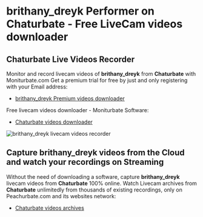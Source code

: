 # brithany_dreyk Performer on Chaturbate - Free LiveCam videos downloader

## Chaturbate Live Videos Recorder

Monitor and record livecam videos of **brithany_dreyk** from **Chaturbate** with Moniturbate.com
Get a premium trial for free by just and only registering with your Email address:
* [brithany_dreyk Premium videos downloader](https://moniturbate.com/request-demo-licence-key.html)

Free livecam videos downloader - Moniturbate Software:
* [Chaturbate videos downloader](https://moniturbate.com/moniturbate-download-software.html)

![brithany_dreyk livecam videos recorder](https://peachurnet.com/templates/moniturbate-software.png)


## Capture brithany_dreyk videos from the Cloud and watch your recordings on Streaming

Without the need of downloading a software, capture **brithany_dreyk** livecam videos from **Chaturbate** 100% online.
Watch Livecam archives from **Chaturbate** unlimitedly from thousands of existing recordings, only on Peachurbate.com and its websites network:
* [Chaturbate videos archives](https://peachurnet.com/)